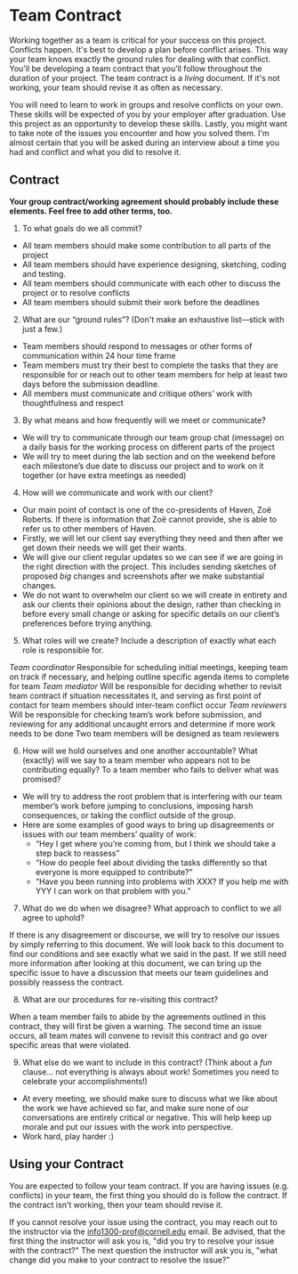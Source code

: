 # Team Contract

Working together as a team is critical for your success on this project. Conflicts happen. It's best to develop a plan before conflict arises. This way your team knows exactly the ground rules for dealing with that conflict. You'll be developing a team contract that you'll follow throughout the duration of your project. The team contract is a *living* document. If it's not working, your team should revise it as often as necessary.

You will need to learn to work in groups and resolve conflicts on your own. These skills will be expected of you by your employer after graduation. Use this project as an opportunity to develop these skills. Lastly, you might want to take note of the issues you encounter and how you solved them. I'm almost certain that you will be asked during an interview about a time you had and conflict and what you did to resolve it.

## Contract

**Your group contract/working agreement should probably include these elements. Feel free to add other terms, too.**


1. To what goals do we all commit?

  - All team members should make some contribution to all parts of the project
  - All team members should have experience designing, sketching, coding and testing.
  - All team members should communicate with each other to discuss the project or to resolve conflicts
  - All team members should submit their work before the deadlines


2. What are our “ground rules”? (Don't make an exhaustive list—stick with just a few.)

  - Team members should respond to messages or other forms of communication within 24 hour time frame
  - Team members must try their best to complete the tasks that they are responsible for or reach out to other team members for help at least two days before the submission deadline.
  - All members must communicate and critique others’ work with thoughtfulness and respect


3. By what means and how frequently will we meet or communicate?

  - We will try to communicate through our team group chat (imessage) on a daily basis for the working process on different parts of the project
  - We will try to meet during the lab section and on the weekend before each milestone’s due date to discuss our project and to work on it together (or have extra meetings as needed)

4. How will we communicate and work with our client?
  - Our main point of contact is one of the co-presidents of Haven, Zoë Roberts. If there is information that Zoë cannot provide, she is able to refer us to other members of Haven.
  - Firstly, we will let our client say everything they need and then after we get down their needs we will get their wants.
  - We will give our client regular updates so we can see if we are going in the right direction with the project. This includes sending sketches of proposed _big_ changes and screenshots after we make substantial changes.
  - We do not want to overwhelm our client so we will create in entirety and ask our clients their opinions about the design, rather than checking in before every small change or asking for specific details on our client’s preferences before trying anything.


5. What roles will we create? Include a description of exactly what each role is responsible for.

  *Team coordinator*
  Responsible for scheduling initial meetings, keeping team on track if necessary, and helping outline specific agenda items to complete for team
  *Team mediator*
  Will be responsible for deciding whether to revisit team contract if situation necessitates it, and serving as first point of contact for team members should inter-team conflict occur
  *Team reviewers*
  Will be responsible for checking team’s work before submission, and reviewing for any additional uncaught errors and determine if more work needs to be done
  Two team members will be designed as team reviewers


6. How will we hold ourselves and one another accountable? What (exactly) will we say to a team member who appears not to be contributing equally? To a team member who fails to deliver what was promised?

  - We will try to address the root problem that is interfering with our team member’s work before jumping to conclusions, imposing harsh consequences, or taking the conflict outside of the group.
  - Here are some examples of good ways to bring up disagreements or issues with our team members’ quality of work:
    - “Hey I get where you’re coming from, but I think we should take a step back to reassess”
    - “How do people feel about dividing the tasks differently so that everyone is more equipped to contribute?”
    - “Have you been running into problems with XXX? If you help me with YYY I can work on that problem with you.”


7. What do we do when we disagree? What approach to conflict to we all agree to uphold?

  If there is any disagreement or discourse, we will try to resolve our issues by simply referring to this document. We will look back to this document to find our conditions and see exactly what we said in the past. If we still need more information after looking at this document, we can bring up the specific issue to have a discussion that meets our team guidelines and possibly reassess the contract.


8. What are our procedures for re-visiting this contract?

  When a team member fails to abide by the agreements outlined in this contract, they will first be given a warning. The second time an issue occurs, all team mates will convene to revisit this contract and go over specific areas that were violated.


9. What else do we want to include in this contract? (Think about a *fun* clause... not everything is always about work! Sometimes you need to celebrate your accomplishments!)

  - At every meeting, we should make sure to discuss what we like about the work we have achieved so far, and make sure none of our conversations are entirely critical or negative. This will help keep up morale and put our issues with the work into perspective.
  - Work hard, play harder :)


## Using your Contract

You are expected to follow your team contract. If you are having issues (e.g. conflicts) in your team, the first thing you should do is follow the contract. If the contract isn't working, then your team should revise it.

If you cannot resolve your issue using the contract, you may reach out to the instructor via the <info1300-prof@cornell.edu> email. Be advised, that the first thing the instructor will ask you is, "did you try to resolve your issue with the contract?" The next question the instructor will ask you is, "what change did you make to your contract to resolve the issue?"
